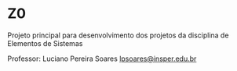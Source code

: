 # Z0
Projeto principal para desenvolvimento dos projetos da disciplina de Elementos de Sistemas

Professor: Luciano Pereira Soares <lpsoares@insper.edu.br>